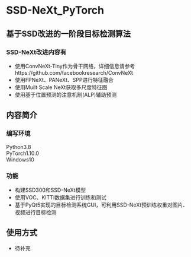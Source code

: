 # SSD-NeXt_PyTorch
## 基于SSD改进的一阶段目标检测算法
### SSD-NeXt改进内容有
+ 使用ConvNeXt-Tiny作为骨干网络，详细信息请参考https://github.com/facebookresearch/ConvNeXt
+ 使用FPNeXt、PANeXt、SPP进行特征融合
+ 使用Muilt Scale NeXt获取多尺度特征图
+ 使用基于位置预测的注意机制(ALP)辅助预测
## 内容简介
### 编写环境
Python3.8</br>
PyTorch1.10.0</br>
Windows10</br>
### 功能
+ 构建SSD300和SSD-NeXt模型
+ 使用VOC、KITTI数据集进行训练和测试
+ 基于PyQt5实现的目标检测系统GUI，可利用SSD-NeXt预训练权重对图片、视频进行目标检测
## 使用方式
+ 待补充
